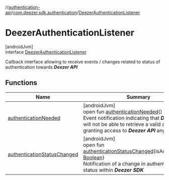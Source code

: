 //[authentication-api](../../../index.md)/[com.deezer.sdk.authentication](../index.md)/[DeezerAuthenticationListener](index.md)

# DeezerAuthenticationListener

[androidJvm]\
interface [DeezerAuthenticationListener](index.md)

Callback interface allowing to receive events / changes related to status of authentication towards **_Deezer API_**

## Functions

| Name                                                            | Summary                                                                                                                                                                                                                                                                      |
| --------------------------------------------------------------- | ---------------------------------------------------------------------------------------------------------------------------------------------------------------------------------------------------------------------------------------------------------------------------- |
| [authenticationNeeded](authentication-needed.md)                | [androidJvm]<br/>open fun [authenticationNeeded](authentication-needed.md)()<br/>Event notification indicating that **_Deezer SDK_** will not be able to retrieve a valid access token granting access to **_Deezer API_** anymore.                                          |
| [authenticationStatusChanged](authentication-status-changed.md) | [androidJvm]<br/>open fun [authenticationStatusChanged](authentication-status-changed.md)(isAuthenticated: [Boolean](https://kotlinlang.org/api/latest/jvm/stdlib/kotlin/-boolean/index.html))<br/>Notification of a change in authentication status within **_Deezer SDK_** |
